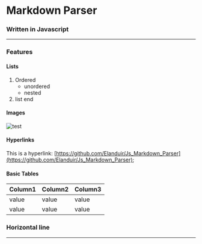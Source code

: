 # Markdown Parser

### Written in Javascript

---

### Features

#### Lists

1. Ordered
    - unordered
    - nested
2. list end

#### Images

![test](https://github.githubassets.com/images/modules/logos_page/GitHub-Mark.png)

#### Hyperlinks

This is a hyperlink: [https://github.com/Elanduir/Js_Markdown_Parser](https://github.com/Elanduir/Js_Markdown_Parser);

#### Basic Tables

| Column1 | Column2 | Column3 |
| ------- | ------- | ------- |
| value   | value   | value   |
| value   | value   | value   |

### Horizontal line

---
